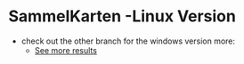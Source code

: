 # SammelKarten -Linux Version
* check out the other branch for the windows version
more:
    * <a href="https://x0x0x0me.netlify.app/software_sammellkarten.html">See more results</a>

